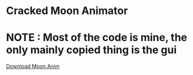  # Cracked Moon Animator

# NOTE : Most of the code is mine, the only mainly copied thing is the gui

[Download Moon Anim](https://www.dropbox.com/scl/fi/djggmcrdlsk98eb6awrkz/mooncrackv2.rbxmx?rlkey=hm61x379zyzxlrhbezjaeq6i3&st=awf3d8k9&dl=0)
